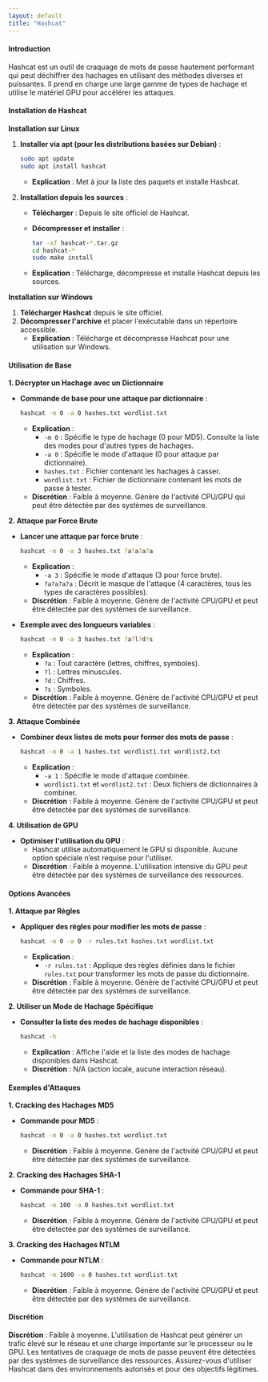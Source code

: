 ```yaml
---
layout: default
title: "Hashcat"
---
```

#### Introduction

Hashcat est un outil de craquage de mots de passe hautement performant qui peut déchiffrer des hachages en utilisant des méthodes diverses et puissantes. Il prend en charge une large gamme de types de hachage et utilise le matériel GPU pour accélérer les attaques.

#### Installation de Hashcat

**Installation sur Linux**

1.  **Installer via apt (pour les distributions basées sur Debian)** :

    ```bash
    sudo apt update
    sudo apt install hashcat
    ```

    * **Explication** : Met à jour la liste des paquets et installe Hashcat.
2. **Installation depuis les sources** :
   * **Télécharger** : Depuis le site officiel de Hashcat.
   *   **Décompresser et installer** :

       ```bash
       tar -xf hashcat-*.tar.gz
       cd hashcat-*
       sudo make install
       ```
   * **Explication** : Télécharge, décompresse et installe Hashcat depuis les sources.

**Installation sur Windows**

1. **Télécharger Hashcat** depuis le site officiel.
2. **Décompresser l'archive** et placer l'exécutable dans un répertoire accessible.
   * **Explication** : Télécharge et décompresse Hashcat pour une utilisation sur Windows.

#### Utilisation de Base

**1. Décrypter un Hachage avec un Dictionnaire**

*   **Commande de base pour une attaque par dictionnaire** :

    ```bash
    hashcat -m 0 -a 0 hashes.txt wordlist.txt
    ```

    * **Explication** :
      * `-m 0` : Spécifie le type de hachage (0 pour MD5). Consulte la liste des modes pour d'autres types de hachages.
      * `-a 0` : Spécifie le mode d'attaque (0 pour attaque par dictionnaire).
      * `hashes.txt` : Fichier contenant les hachages à casser.
      * `wordlist.txt` : Fichier de dictionnaire contenant les mots de passe à tester.
    * **Discrétion** : Faible à moyenne. Génère de l'activité CPU/GPU qui peut être détectée par des systèmes de surveillance.

**2. Attaque par Force Brute**

*   **Lancer une attaque par force brute** :

    ```bash
    hashcat -m 0 -a 3 hashes.txt ?a?a?a?a
    ```

    * **Explication** :
      * `-a 3` : Spécifie le mode d'attaque (3 pour force brute).
      * `?a?a?a?a` : Décrit le masque de l'attaque (4 caractères, tous les types de caractères possibles).
    * **Discrétion** : Faible à moyenne. Génère de l'activité CPU/GPU et peut être détectée par des systèmes de surveillance.
*   **Exemple avec des longueurs variables** :

    ```bash
    hashcat -m 0 -a 3 hashes.txt ?a?l?d?s
    ```

    * **Explication** :
      * `?a` : Tout caractère (lettres, chiffres, symboles).
      * `?l` : Lettres minuscules.
      * `?d` : Chiffres.
      * `?s` : Symboles.
    * **Discrétion** : Faible à moyenne. Génère de l'activité CPU/GPU et peut être détectée par des systèmes de surveillance.

**3. Attaque Combinée**

*   **Combiner deux listes de mots pour former des mots de passe** :

    ```bash
    hashcat -m 0 -a 1 hashes.txt wordlist1.txt wordlist2.txt
    ```

    * **Explication** :
      * `-a 1` : Spécifie le mode d'attaque combinée.
      * `wordlist1.txt` et `wordlist2.txt` : Deux fichiers de dictionnaires à combiner.
    * **Discrétion** : Faible à moyenne. Génère de l'activité CPU/GPU et peut être détectée par des systèmes de surveillance.

**4. Utilisation de GPU**

* **Optimiser l'utilisation du GPU** :
  * Hashcat utilise automatiquement le GPU si disponible. Aucune option spéciale n’est requise pour l'utiliser.
  * **Discrétion** : Faible à moyenne. L'utilisation intensive du GPU peut être détectée par des systèmes de surveillance des ressources.

#### Options Avancées

**1. Attaque par Règles**

*   **Appliquer des règles pour modifier les mots de passe** :

    ```bash
    hashcat -m 0 -a 0 -r rules.txt hashes.txt wordlist.txt
    ```

    * **Explication** :
      * `-r rules.txt` : Applique des règles définies dans le fichier `rules.txt` pour transformer les mots de passe du dictionnaire.
    * **Discrétion** : Faible à moyenne. Génère de l'activité CPU/GPU et peut être détectée par des systèmes de surveillance.

**2. Utiliser un Mode de Hachage Spécifique**

*   **Consulter la liste des modes de hachage disponibles** :

    ```bash
    hashcat -h
    ```

    * **Explication** : Affiche l'aide et la liste des modes de hachage disponibles dans Hashcat.
    * **Discrétion** : N/A (action locale, aucune interaction réseau).

#### Exemples d'Attaques

**1. Cracking des Hachages MD5**

*   **Commande pour MD5** :

    ```bash
    hashcat -m 0 -a 0 hashes.txt wordlist.txt
    ```

    * **Discrétion** : Faible à moyenne. Génère de l'activité CPU/GPU et peut être détectée par des systèmes de surveillance.

**2. Cracking des Hachages SHA-1**

*   **Commande pour SHA-1** :

    ```bash
    hashcat -m 100 -a 0 hashes.txt wordlist.txt
    ```

    * **Discrétion** : Faible à moyenne. Génère de l'activité CPU/GPU et peut être détectée par des systèmes de surveillance.

**3. Cracking des Hachages NTLM**

*   **Commande pour NTLM** :

    ```bash
    hashcat -m 1000 -a 0 hashes.txt wordlist.txt
    ```

    * **Discrétion** : Faible à moyenne. Génère de l'activité CPU/GPU et peut être détectée par des systèmes de surveillance.

#### Discrétion

**Discrétion** : Faible à moyenne. L’utilisation de Hashcat peut générer un trafic élevé sur le réseau et une charge importante sur le processeur ou le GPU. Les tentatives de craquage de mots de passe peuvent être détectées par des systèmes de surveillance des ressources. Assurez-vous d'utiliser Hashcat dans des environnements autorisés et pour des objectifs légitimes.

####
